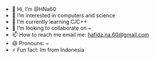 - 👋 Hi, I’m @HNa60
- 👀 I’m interested in computers and science
- 🌱 I’m currently learning C/C++
- 💞️ I’m looking to collaborate on ~
- 📫 How to reach me email me: hafidz.na.60@gmail.com
- 😄 Pronouns: ~
- ⚡ Fun fact: Im from Indonesia 

<!---
HNa60/HNa60 is a ✨ special ✨ repository because its `README.md` (this file) appears on your GitHub profile.
You can click the Preview link to take a look at your changes.
--->
